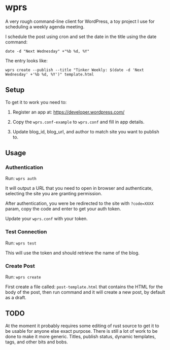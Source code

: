 # wprs

A very rough command-line client for WordPress, a toy project I use for scheduling a weekly agenda meeting.

I schedule the post using cron and set the date in the title using the date command:

```
date -d "Next Wednesday" +"%b %d, %Y"
```

The entry looks like:

```
wprs create --publish --title "Tinker Weekly: $(date -d 'Next Wednesday' +'%b %d, %Y')" template.html
```


## Setup

To get it to work you need to:

1. Register an app at: https://developer.wordpress.com/

2. Copy the `wprs.conf-example` to `wprs.conf` and fill in app details.

3. Update blog_id, blog_url, and author to match site you want to publish to.

## Usage

### Authentication

Run: `wprs auth`

It will output a URL that you need to open in browser and authenticate, selecting the site you are granting permission.

After authentication, you were be redirected to the site with `?code=XXXX` param, copy the code and enter to get your auth token.

Update your `wprs.conf` with your token.

### Test Connection

Run: `wprs test`

This will use the token and should retrieve the name of the blog.

### Create Post

Run: `wprs create`

First create a file called: `post-template.html` that contains the HTML for the body of the post, then run command and it will create a new post, by default as a draft.

## TODO

At the moment it probably requires some editing of rust source to get it to be usable for anyone else exact purpose. There is still a lot of work to be done to make it more generic. Titles, publish status, dynamic templates, tags, and other bits and bobs.

